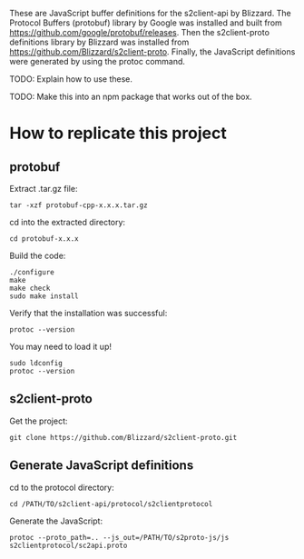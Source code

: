These are JavaScript buffer definitions for the s2client-api by Blizzard. The Protocol Buffers (protobuf) library by Google was installed and built from https://github.com/google/protobuf/releases. Then the s2client-proto definitions library by Blizzard was installed from https://github.com/Blizzard/s2client-proto. Finally, the JavaScript definitions were generated by using the protoc command.

TODO: Explain how to use these.

TODO: Make this into an npm package that works out of the box.

# How to replicate this project
## protobuf
Extract .tar.gz file:
```
tar -xzf protobuf-cpp-x.x.x.tar.gz
```
cd into the extracted directory:
```
cd protobuf-x.x.x
```
Build the code:
```
./configure
make
make check
sudo make install
```
Verify that the installation was successful:
```
protoc --version
```
You may need to load it up!
```
sudo ldconfig
protoc --version
```

## s2client-proto
Get the project:
```
git clone https://github.com/Blizzard/s2client-proto.git
```

## Generate JavaScript definitions
cd to the protocol directory:
```
cd /PATH/TO/s2client-api/protocol/s2clientprotocol
```
Generate the JavaScript:
```
protoc --proto_path=.. --js_out=/PATH/TO/s2proto-js/js s2clientprotocol/sc2api.proto
```
